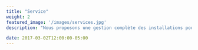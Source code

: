 ```yaml
---
title: "Service"
weight: 2
featured_image: '/images/services.jpg'
description: "Nous proposons une gestion complète des installations pour un large éventail de sociétés opérant dans différents secteurs: pétrole et gaz, mines, construction, santé, éducation, sports ou loisirs."

date: 2017-03-02T12:00:00-05:00
---
```

